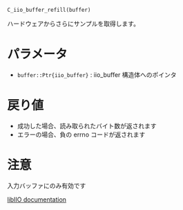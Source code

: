 ```
C_iio_buffer_refill(buffer)
```

ハードウェアからさらにサンプルを取得します。

# パラメータ

  * `buffer::Ptr{iio_buffer}` : iio_buffer 構造体へのポインタ

# 戻り値

  * 成功した場合、読み取られたバイト数が返されます
  * エラーの場合、負の errno コードが返されます

# 注意

入力バッファにのみ有効です

[libIIO documentation](https://analogdevicesinc.github.io/libiio/master/libiio/group__Buffer.html#gac999e5244b5a2cbbca5ecaef8303a4ff)
